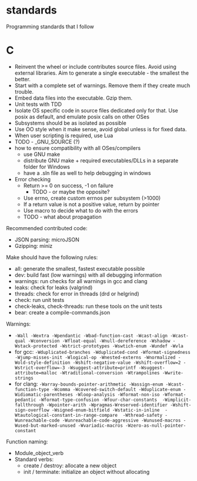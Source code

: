# standards
Programming standards that I follow

# C

- Reinvent the wheel or include contributes source files. Avoid using external libraries. Aim to generate a single executable - the smallest the better.
- Start with a complete set of warnings. Remove them if they create much trouble.
- Embed data files into the executable. Gzip them.
- Unit tests with TDD
- Isolate OS specific code in source files dedicated only for that. Use posix as default, and emulate posix calls on other OSes
- Subsystems should be as isolated as possible
- Use OO style when it make sense, avoid global unless is for fixed data.
- When user scripting is required, use Lua
- TODO - _GNU_SOURCE (?)
- how to ensure compatibility with all OSes/compilers
  - use GNU make
  - distribute GNU make + required executables/DLLs in a separate folder for Windows
  - have a .sln file as well to help debugging in windows
- Error checking
  - Return >= 0 on success, -1 on failure
    - TODO - or maybe the opposite?
  - Use errno, create custom errnos per subsystem (>1000)
  - If a return value is not a positive value, return by pointer
  - Use macro to decide what to do with the errors
  - TODO - what about propagation

Recommended contributed code:
- JSON parsing: microJSON
- Gzipping: miniz

Make should have the following rules:
- all: generate the smallest, fastest executable possible
- dev: build fast (low warnings) with all debugging information
- warnings: run checks for all warnings in gcc and clang
- leaks: check for leaks (valgrind)
- threads: check for error in threads (drd or helgrind)
- check: run unit tests
- check-leaks, check-threads: run these tools on the unit tests
- bear: create a compile-commands.json

Warnings:
 - `-Wall -Wextra -Wpendantic -Wbad-function-cast -Wcast-align -Wcast-qual -Wconversion -Wfloat-equal -Wnull-dereference -Wshadow -Wstack-protected -Wstrict-prototypes -Wswtich-enum -Wundef -Wvla`
 - for gcc: `-Wduplicated-branches -Wduplicated-cond -Wformat-signedness -Wjump-misses-init -Wlogical-op -Wnested-externs -Wnormalized -Wold-style-definition -Wshift-negative-value -Wshift-overflow=2 -Wstrict-overflow=-3 -Wsuggest-attribute=printf -Wsuggest-attribute=malloc -Wtraditional-conversion -Wtrampolines -Wwrite-strings`
 - for clang: `-Warray-bounds-pointer-arithmetic -Wassign-enum -Wcast-function-type -Wcomma -Wcovered-switch-default -Wduplicate-enum -Widiomatic-parentheses -Wloop-analysis -Wformat-non-iso -Wformat-pedantic -Wformat-type-confusion -Wfour-char-constants  -Wimplicit-fallthrough -Wpointer-arith -Wpragmas-Wreserved-identifier -Wshift-sign-overflow -Wsigned-enum-bitfield -Wstatic-in-inline  -Wtautological-constant-in-range-compare  -Wthread-safety -Wunreachable-code -Wunreachable-code-aggressive -Wunused-macros -Wused-but-marked-unused -Wvariadic-macros -Wzero-as-null-pointer-constant`

Function naming:
 - Module_object_verb
 - Standard verbs:
   - create / destroy: allocate a new object
   - init / terminate: initialize an object without allocating
